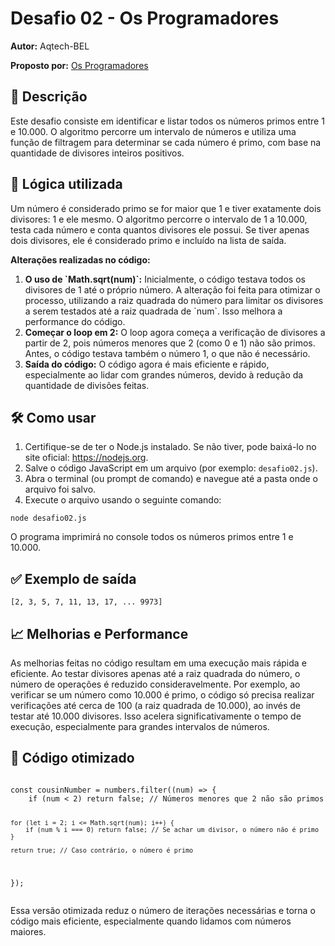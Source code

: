 <h1>Desafio 02 - Os Programadores</h1>
<p><strong>Autor:</strong> Aqtech-BEL</p>
<p><strong>Proposto por:</strong> <a href="https://github.com/OsProgramadores" target="_blank">Os Programadores</a></p>

<h2>📌 Descrição</h2>
<p>Este desafio consiste em identificar e listar todos os números primos entre 1 e 10.000. O algoritmo percorre um intervalo de números e utiliza uma função de filtragem para determinar se cada número é primo, com base na quantidade de divisores inteiros positivos.</p>

<h2>🧠 Lógica utilizada</h2>
<p>Um número é considerado primo se for maior que 1 e tiver exatamente dois divisores: 1 e ele mesmo. O algoritmo percorre o intervalo de 1 a 10.000, testa cada número e conta quantos divisores ele possui. Se tiver apenas dois divisores, ele é considerado primo e incluído na lista de saída.</p>

<p><strong>Alterações realizadas no código:</strong></p>
<ol>
    <li><strong>O uso de `Math.sqrt(num)`:</strong> Inicialmente, o código testava todos os divisores de 1 até o próprio número. A alteração foi feita para otimizar o processo, utilizando a raiz quadrada do número para limitar os divisores a serem testados até a raiz quadrada de `num`. Isso melhora a performance do código.</li>
    <li><strong>Começar o loop em 2:</strong> O loop agora começa a verificação de divisores a partir de 2, pois números menores que 2 (como 0 e 1) não são primos. Antes, o código testava também o número 1, o que não é necessário.</li>
    <li><strong>Saída do código:</strong> O código agora é mais eficiente e rápido, especialmente ao lidar com grandes números, devido à redução da quantidade de divisões feitas.</li>
</ol>

<h2>🛠️ Como usar</h2>
<ol>
    <li>Certifique-se de ter o Node.js instalado. Se não tiver, pode baixá-lo no site oficial: <a href="https://nodejs.org" target="_blank">https://nodejs.org</a>.</li>
    <li>Salve o código JavaScript em um arquivo (por exemplo: <code>desafio02.js</code>).</li>
    <li>Abra o terminal (ou prompt de comando) e navegue até a pasta onde o arquivo foi salvo.</li>
    <li>Execute o arquivo usando o seguinte comando:</li>
</ol>
<pre><code>node desafio02.js</code></pre>
<p>O programa imprimirá no console todos os números primos entre 1 e 10.000.</p>

<h2>✅ Exemplo de saída</h2>
<pre><code>[2, 3, 5, 7, 11, 13, 17, ... 9973]</code></pre>

<h2>📈 Melhorias e Performance</h2>
<p>As melhorias feitas no código resultam em uma execução mais rápida e eficiente. Ao testar divisores apenas até a raiz quadrada do número, o número de operações é reduzido consideravelmente. Por exemplo, ao verificar se um número como 10.000 é primo, o código só precisa realizar verificações até cerca de 100 (a raiz quadrada de 10.000), ao invés de testar até 10.000 divisores. Isso acelera significativamente o tempo de execução, especialmente para grandes intervalos de números.</p>

<h2>🔧 Código otimizado</h2>
<pre><code>
const cousinNumber = numbers.filter((num) => {
    if (num < 2) return false; // Números menores que 2 não são primos

    for (let i = 2; i <= Math.sqrt(num); i++) {
        if (num % i === 0) return false; // Se achar um divisor, o número não é primo
    }

    return true; // Caso contrário, o número é primo
});
</code></pre>

<p>Essa versão otimizada reduz o número de iterações necessárias e torna o código mais eficiente, especialmente quando lidamos com números maiores.</p>
